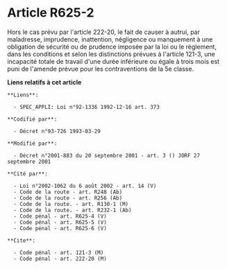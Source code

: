 # Article R625-2

Hors le cas prévu par l'article 222-20, le fait de causer à autrui, par maladresse, imprudence, inattention, négligence ou
manquement à une obligation de sécurité ou de prudence imposée par la loi ou le règlement, dans les conditions et selon les
distinctions prévues à l'article 121-3, une incapacité totale de travail d'une durée inférieure ou égale à trois mois est
puni de l'amende prévue pour les contraventions de la 5e classe.

**Liens relatifs à cet article**

	**Liens**:

	  - SPEC_APPLI: Loi n°92-1336 1992-12-16 art. 373

	**Codifié par**:

	  - Décret n°93-726 1993-03-29

	**Modifié par**:

	  - Décret n°2001-883 du 20 septembre 2001 - art. 3 () JORF 27 septembre 2001

	**Cité par**:

	  - Loi n°2002-1062 du 6 août 2002 - art. 14 (V)
	  - Code de la route - art. R248 (Ab)
	  - Code de la route - art. R256 (Ab)
	  - Code de la route. - art. R130-1 (M)
	  - Code de la route. - art. R232-1 (Ab)
	  - Code pénal - art. R625-4 (V)
	  - Code pénal - art. R625-5 (V)
	  - Code pénal - art. R625-6 (V)

	**Cite**:

	  - Code pénal - art. 121-3 (M)
	  - Code pénal - art. 222-20 (M)

